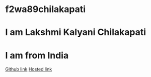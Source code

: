 # f2wa89chilakapati
# I am Lakshmi Kalyani Chilakapati
# I am from India
[Github link](https://github.com/Lakshmikalyani99/f2wa89chilakapati)
[Hosted link](https://chilakapati.onrender.com/)